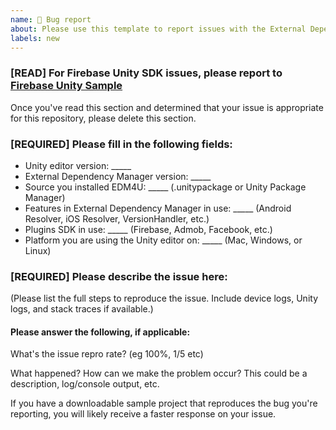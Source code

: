 ```yaml
---
name: 🐞 Bug report
about: Please use this template to report issues with the External Dependency Manager for Unity (EDM4U)
labels: new
---
```


<!-- DO NOT DELETE
validate_template=true
template_path=.github/ISSUE_TEMPLATE/issue.md
-->

### [READ] For Firebase Unity SDK issues, please report to [Firebase Unity Sample](https://github.com/firebase/quickstart-unity/issues/new/choose)

Once you've read this section and determined that your issue is appropriate for this repository, please delete this section.

### [REQUIRED] Please fill in the following fields:

  * Unity editor version: _____
  * External Dependency Manager version: _____
  * Source you installed EDM4U: _____ (.unitypackage or Unity Package Manager)
  * Features in External Dependency Manager in use: _____ (Android Resolver, iOS Resolver, VersionHandler, etc.)
  * Plugins SDK in use: _____ (Firebase, Admob, Facebook, etc.)
  * Platform you are using the Unity editor on: _____ (Mac, Windows, or Linux)

### [REQUIRED] Please describe the issue here:
(Please list the full steps to reproduce the issue. Include device logs, Unity logs, and stack traces if available.)

#### Please answer the following, if applicable:
What's the issue repro rate? (eg 100%, 1/5 etc)

What happened? How can we make the problem occur?
This could be a description, log/console output, etc.

If you have a downloadable sample project that reproduces the bug you're reporting, you will
likely receive a faster response on your issue.
